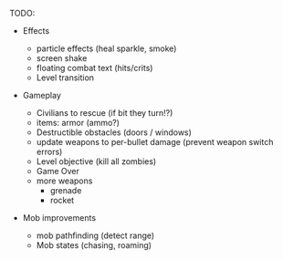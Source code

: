 TODO:
* Effects
    * particle effects (heal sparkle, smoke)
    * screen shake
    * floating combat text (hits/crits)
    * Level transition

* Gameplay
    * Civilians to rescue (if bit they turn!?)
    * items:  armor (ammo?)
    * Destructible obstacles (doors / windows)
    * update weapons to per-bullet damage (prevent weapon switch errors)
    * Level objective (kill all zombies)
    * Game Over
    * more weapons
        * grenade
        * rocket

* Mob improvements
    * mob pathfinding (detect range)
    * Mob states (chasing, roaming)
